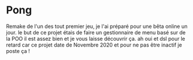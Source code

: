 # Pong
Remake de l'un des tout premier jeu, je l'ai préparé pour une bêta online un jour. le but de ce projet étais de faire un gestionnaire de menu basé sur de la POO il est assez bien et je vous laisse découvrir ça. ah oui et dsl pour le retard car ce projet date de Novembre 2020 et pour ne pas être inactif je poste ça !
